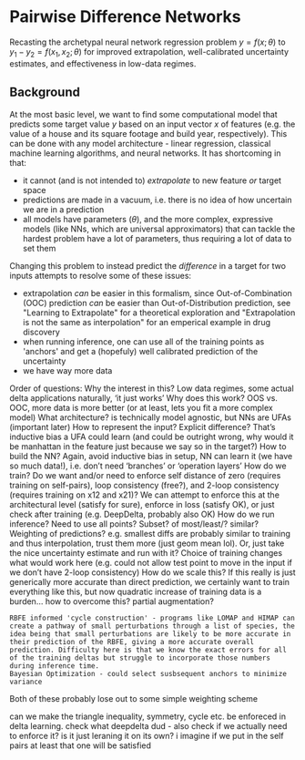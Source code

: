 # Pairwise Difference Networks
Recasting the archetypal neural network regression problem $y=f(x;\theta)$ to $y_1-y_2=f(x_1,x_2;\theta)$ for improved extrapolation, well-calibrated uncertainty estimates, and effectiveness in low-data regimes.

## Background
At the most basic level, we want to find some computational model that predicts some target value $y$ based on an input vector $x$ of features (e.g. the value of a house and its square footage and build year, respectively).
This can be done with any model architecture - linear regression, classical machine learning algorithms, and neural networks.
It has shortcoming in that:
 - it cannot (and is not intended to) _extrapolate_ to new feature _or_ target space
 - predictions are made in a vacuum, i.e. there is no idea of how uncertain we are in a prediction
 - all models have parameters ($\theta$), and the more complex, expressive models (like NNs, which are universal approximators) that can tackle the hardest problem have a lot of parameters, thus requiring a lot of data to set them

Changing this problem to instead predict the _difference_ in a target for two inputs attempts to resolve some of these issues:
 - extrapolation _can_ be easier in this formalism, since Out-of-Combination (OOC) prediction _can_ be easier than Out-of-Distribution prediction, see "Learning to Extrapolate" for a theoretical exploration and "Extrapolation is not the same as interpolation" for an emperical example in drug discovery
 - when running inference, one can use all of the training points as 'anchors' and get a (hopefuly) well calibrated prediction of the uncertainty
 - we have way more data 

Order of questions:
Why the interest in this?
Low data regimes, some actual delta applications naturally, ‘it just works’
Why does this work?
OOS vs. OOC, more data is more better (or at least, lets you fit a more complex model)
What architecture?
is technically model agnostic, but NNs are UFAs (important later)
How to represent the input?
Explicit difference? That’s inductive bias a UFA could learn (and could be outright wrong, why would it be manhattan in the feature just because we say so in the target?)
How to build the NN?
Again, avoid inductive bias in setup, NN can learn it (we have so much data!), i.e. don’t need ‘branches’ or ‘operation layers’
How do we train?
Do we want and/or need to enforce self distance of zero (requires training on self-pairs), loop consistency (free?), and 2-loop consistency (requires training on x12 and x21)?
We can attempt to enforce this at the architectural level (satisfy for sure), enforce in loss (satisfy OK), or just check after training (e.g. DeepDelta, probably also OK)
How do we run inference?
Need to use all points? Subset? of most/least/? similar? Weighting of predictions? e.g. smallest diffs are probably similar to training and thus interpolation, trust them more (just geom mean lol). Or, just take the nice uncertainty estimate and run with it?
Choice of training changes what would work here (e.g. could not allow test point to move in the input if we don’t have 2-loop consistency)
How do we scale this?
If this really is just generically more accurate than direct prediction, we certainly want to train everything like this, but now quadratic increase of training data is a burden… how to overcome this? partial augmentation?


    RBFE informed 'cycle construction' - programs like LOMAP and HIMAP can create a pathway of small perturbations through a list of species, the idea being that small perturbations are likely to be more accurate in their prediction of the RBFE, giving a more accurate overall prediction. Difficulty here is that we know the exact errors for all of the training deltas but struggle to incorporate those numbers during inference time.
    Bayesian Optimization - could select susbsequent anchors to minimize variance

Both of these probably lose out to some simple weighting scheme

can we make the triangle inequality, symmetry, cycle etc. be enforeced in delta learning. check what deepdelta dud - also check if we actually need to enforce it? is it just leraning it on its own? i imagine if we put in the self pairs at least that one will be satisfied
